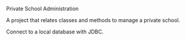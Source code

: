 Private School Administration

A project that relates classes and methods to manage a private school.

Connect to a local database with JDBC.
